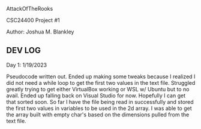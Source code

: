 AttackOfTheRooks

CSC24400 Project #1

Author: Joshua M. Blankley


















DEV LOG
--------------------------------------------------------------------------------------------------
Day 1:
1/19/2023

Pseudocode written out. Ended up making some tweaks because I realized I did not need a while loop 
to get the first two values in the text file.
Struggled greatly trying to get either VirtualBox working or WSL w/ Ubuntu but to no avail. Ended 
up falling back on Visual Studio for now. Hopefully I can get that sorted soon.
So far I have the file being read in successfully and stored the first two values in variables to 
be used in the 2d array.
I was able to get the array built with empty char's based on the dimensions pulled from the text
file.

